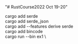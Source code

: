 "# RustCourse2022 Oct 19-20" 

cargo add serde \
cargo add serde_json \
cargo add --features derive serde \
cargo add bincode \
cargo run --bin ex1 \

